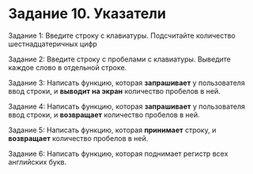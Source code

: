 # Задание 10. Указатели
Задание 1: Введите строку с клавиатуры. Подсчитайте количество шестнадцатеричных цифр

Задание 2: Введите строку с пробелами с клавиатуры. Выведите каждое слово в отдельной строке.

Задание 3: Написать функцию, которая __запрашивает__ у пользователя ввод строки, и __выводит на экран__ количество пробелов в ней.

Задание 4: Написать функцию, которая __запрашивает__ у пользователя ввод строки, и __возвращает__ количество пробелов в ней.

Задание 5: Написать функцию, которая __принимает__ строку, и __возвращает__ количество пробелов в ней.

Задание 6: Написать функцию, которая поднимает регистр всех английских букв.

